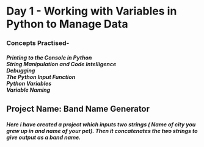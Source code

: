<h1>Day 1 - Working with Variables in Python to Manage Data</h1>
<h3>Concepts Practised-</h3>
<h5>Printing to the Console in Python<br>
String Manipulation and Code Intelligence<br>
Debugging<br>
The Python Input Function<br>
Python Variables<br>
Variable Naming</h5>

<h2>Project Name: Band Name Generator</h2>
<h5>
  Here i have created a project which inputs two strings ( Name of city you grew up in and name of your pet). Then it concatenates the two strings to give output as a band name.
</h5>

